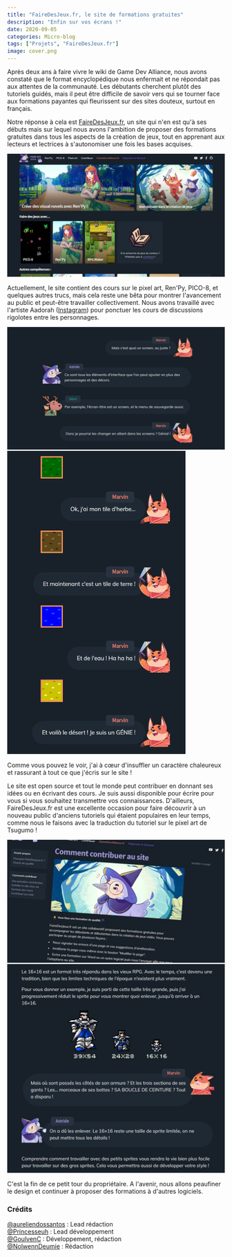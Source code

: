 ```yaml
---
title: "FaireDesJeux.fr, le site de formations gratuites"
description: "Enfin sur vos écrans !"
date: 2020-09-05
categories: Micro-blog
tags: ["Projets", "FaireDesJeux.fr"]
image: cover.png
---
```


Après deux ans à faire vivre le wiki de Game Dev Alliance, nous avons constaté que le format encyclopédique nous enfermait et ne répondait pas aux attentes de la communauté. Les débutants cherchent plutôt des tutoriels guidés, mais il peut être difficile de savoir vers qui se tourner face aux formations payantes qui fleurissent sur des sites douteux, surtout en français.

Notre réponse à cela est [FaireDesJeux.fr](https://fairedesjeux.fr), un site qui n'en est qu'à ses débuts mais sur lequel nous avons l'ambition de proposer des formations gratuites dans tous les aspects de la création de jeux, tout en apprenant aux lecteurs et lectrices à s'autonomiser une fois les bases acquises.

![](1.jpg)

Actuellement, le site contient des cours sur le pixel art, Ren'Py, PICO-8, et quelques autres trucs, mais cela reste une bêta pour montrer l'avancement au public et peut-être travailler collectivement. Nous avons travaillé avec l'artiste Aadorah ([Instagram](https://www.instagram.com/_aadorah)) pour ponctuer les cours de discussions rigolotes entre les personnages.

![](6.jpg) ![](3.jpg)

Comme vous pouvez le voir, j'ai à cœur d'insuffler un caractère chaleureux et rassurant à tout ce que j'écris sur le site !

Le site est open source et tout le monde peut contribuer en donnant ses idées ou en écrivant des cours. Je suis aussi disponible pour écrire pour vous si vous souhaitez transmettre vos connaissances. D'ailleurs, FaireDesJeux.fr est une excellente occasion pour faire découvrir à un nouveau public d'anciens tutoriels qui étaient populaires en leur temps, comme nous le faisons avec la traduction du tutoriel sur le pixel art de Tsugumo !

![](4.jpg) ![](5.jpg)

C'est la fin de ce petit tour du propriétaire. A l'avenir, nous allons peaufiner le design et continuer à proposer des formations à d'autres logiciels.

### Crédits

[@aureliendossantos](https://github.com/aureliendossantos) : Lead rédaction<br>
[@Princesseuh](https://github.com/Princesseuh) : Lead développement<br>
[@GoulvenC](https://github.com/GoulvenC) : Développement, rédaction<br>
[@NolwennDeumie](https://github.com/nolwenndeumie) : Rédaction

